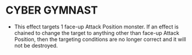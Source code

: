 
# CYBER GYMNAST

*   This effect targets 1 face-up Attack Position monster. If an effect is chained to change the target to anything other than face-up Attack Position, then the targeting conditions are no longer correct and it will not be destroyed.

  